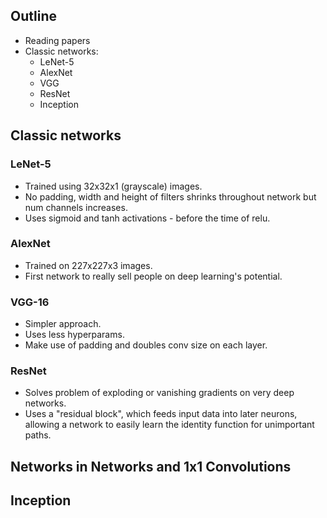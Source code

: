 ## Outline

* Reading papers
* Classic networks:
  * LeNet-5
  * AlexNet
  * VGG
  * ResNet
  * Inception

## Classic networks

### LeNet-5

* Trained using 32x32x1 (grayscale) images.
* No padding, width and height of filters shrinks throughout network but num channels increases.
* Uses sigmoid and tanh activations - before the time of relu.

### AlexNet

* Trained on 227x227x3 images.
* First network to really sell people on deep learning's potential.

### VGG-16

* Simpler approach.
* Uses less hyperparams.
* Make use of padding and doubles conv size on each layer.

### ResNet

* Solves problem of exploding or vanishing gradients on very deep networks.
* Uses a "residual block", which feeds input data into later neurons, allowing a network to easily learn the identity function for unimportant paths.

## Networks in Networks and 1x1 Convolutions

## Inception
